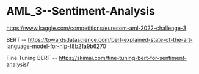 # AML_3--Sentiment-Analysis

https://www.kaggle.com/competitions/eurecom-aml-2022-challenge-3

BERT -- https://towardsdatascience.com/bert-explained-state-of-the-art-language-model-for-nlp-f8b21a9b6270

Fine Tuning BERT -- https://skimai.com/fine-tuning-bert-for-sentiment-analysis/
